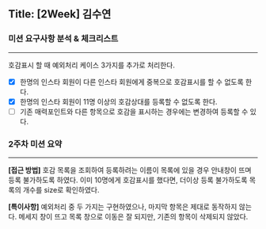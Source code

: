 ## Title: [2Week] 김수연

### 미션 요구사항 분석 & 체크리스트

---
호감표시 할 때 예외처리 케이스 3가지를 추가로 처리한다.

- [x] 한명의 인스타 회원이 다른 인스타 회원에게 중복으로 호감표시를 할 수 없도록 한다.
- [x] 한명의 인스타 회원이 11명 이상의 호감상대를 등록할 수 없도록 한다.
- [ ] 기존 매력포인트와 다른 항목으로 호감을 표시하는 경우에는 변경하여 등록할 수 있다.

### 2주차 미션 요약

---

**[접근 방법]**
호감 목록을 조회하여 등록하려는 이름이 목록에 있을 경우 안내창이 뜨며 등록 불가하도록 하였다.
이미 10명에게 호감표시를 했다면, 더이상 등록 불가하도록 목록의 개수를 size로 확인하였다.

**[특이사항]**
예외처리 중 두 가지는 구현하였으나, 마지막 항목은 제대로 동작하지 않는다.
메세지 창이 뜨고 목록 창으로 이동은 잘 되지만, 기존의 항목이 삭제되지 않았다.